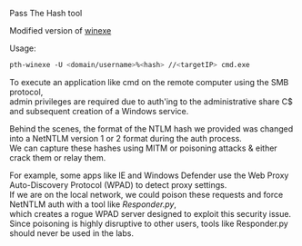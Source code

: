 

Pass The Hash tool  
  
Modified version of [winexe](winexe.md)  
  
  
  
Usage:  
```bash
pth-winexe -U <domain/username>%<hash> //<targetIP> cmd.exe
```

 
To execute an application like cmd on the remote computer using the SMB protocol,  
admin privileges are required due to auth'ing to the administrative share C$ and subsequent creation of a Windows service.  
  
  
Behind the scenes, the format of the NTLM hash we provided was changed into a NetNTLM version 1 or 2 format during the auth process.  
We can capture these hashes using MITM or poisoning attacks & either crack them or relay them.  
  
For example, some apps like IE and Windows Defender use the Web Proxy Auto-Discovery Protocol (WPAD) to detect proxy settings.  
If we are on the local network, we could poison these requests and force NetNTLM auth with a tool like _Responder.py_,  
which creates a rogue WPAD server designed to exploit this security issue.  
Since poisoning is highly disruptive to other users, tools like Responder.py should never be used in the labs.